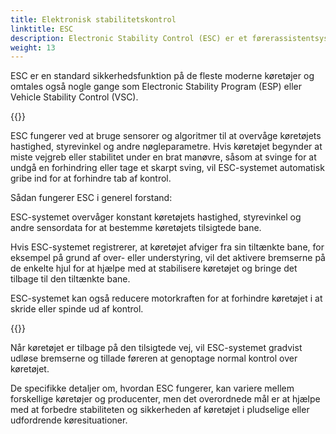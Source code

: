 ```yaml
---
title: Elektronisk stabilitetskontrol
linktitle: ESC
description: Electronic Stability Control (ESC) er et førerassistentsystem designet til at forbedre stabiliteten og håndteringen af ​​et køretøj under skarpe manøvrer eller glatte vejforhold.
weight: 13
---
```

<!-- markdownlint-disable MD033 -->
ESC er en standard sikkerhedsfunktion på de fleste moderne køretøjer og omtales også nogle gange som Electronic Stability Program (ESP) eller Vehicle Stability Control (VSC).

{{<evkxdisplayaddarticle />}}

ESC fungerer ved at bruge sensorer og algoritmer til at overvåge køretøjets hastighed, styrevinkel og andre nøgleparametre. Hvis køretøjet begynder at miste vejgreb eller stabilitet under en brat manøvre, såsom at svinge for at undgå en forhindring eller tage et skarpt sving, vil ESC-systemet automatisk gribe ind for at forhindre tab af kontrol.

Sådan fungerer ESC i generel forstand:

ESC-systemet overvåger konstant køretøjets hastighed, styrevinkel og andre sensordata for at bestemme køretøjets tilsigtede bane.

Hvis ESC-systemet registrerer, at køretøjet afviger fra sin tiltænkte bane, for eksempel på grund af over- eller understyring, vil det aktivere bremserne på de enkelte hjul for at hjælpe med at stabilisere køretøjet og bringe det tilbage til den tiltænkte bane.

ESC-systemet kan også reducere motorkraften for at forhindre køretøjet i at skride eller spinde ud af kontrol.

{{<evkxdisplayaddarticle />}}

Når køretøjet er tilbage på den tilsigtede vej, vil ESC-systemet gradvist udløse bremserne og tillade føreren at genoptage normal kontrol over køretøjet.

De specifikke detaljer om, hvordan ESC fungerer, kan variere mellem forskellige køretøjer og producenter, men det overordnede mål er at hjælpe med at forbedre stabiliteten og sikkerheden af ​​køretøjet i pludselige eller udfordrende køresituationer.
